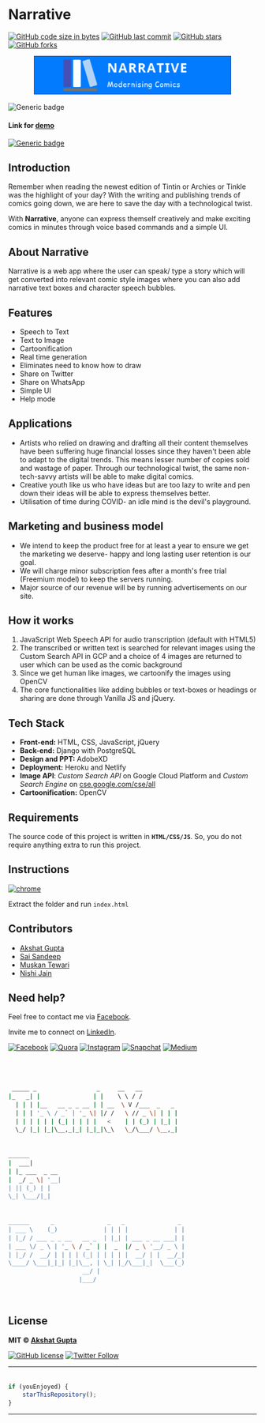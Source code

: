 # Narrative

[![GitHub code size in bytes](https://img.shields.io/github/languages/code-size/akshatvg/Narrative?logo=github&style=social)](https://github.com/akshatvg/) [![GitHub last commit](https://img.shields.io/github/last-commit/akshatvg/Narrative?style=social&logo=git)](https://github.com/akshatvg/) [![GitHub stars](https://img.shields.io/github/stars/akshatvg/Narrative?style=social)](https://github.com/akshatvg/Narrative/stargazers) [![GitHub forks](https://img.shields.io/github/forks/akshatvg/Narrative?style=social&logo=git)](https://github.com/akshatvg/Narrative/network)

<p align="center">
<a href="https://narrative.akshatvg.com">
<img src="assets/img/border-logo.png" width="400px" alt="Narrative Logo"/>
</a>
</p>

![Generic badge](https://img.shields.io/badge/Narrative-Modernising_Comics-orange) 

#### Link for [demo](https://narrative.akshatvg.com) 
[![Generic badge](https://img.shields.io/badge/view-demo-orange)](https://narrative.akshatvg.com)

## Introduction
Remember when reading the newest edition of Tintin or Archies or Tinkle was the highlight of your day? With the writing and publishing trends of comics going down, we are here to save the day with a technological twist.

With **Narrative**, anyone can express themself creatively and make exciting comics in minutes through voice based commands and a simple UI.

## About Narrative
Narrative is a web app where the user can speak/ type a story which will get converted into relevant comic style images where you can also add narrative text boxes and character speech bubbles.

## Features
- Speech to Text
- Text to Image
- Cartoonification
- Real time generation
- Eliminates need to know how to draw
- Share on Twitter
- Share on WhatsApp
- Simple UI
- Help mode


## Applications
- Artists who relied on drawing and drafting all their content themselves have been suffering huge financial losses since they haven't been able to adapt to the digital trends. This means lesser number of copies sold and wastage of paper. Through our technological twist, the same non-tech-savvy artists will be able to make digital comics.
- Creative youth like us who have ideas but are too lazy to write and pen down their ideas will be able to express themselves better.
- Utilisation of time during COVID- an idle mind is the devil's playground.


## Marketing and business model
- We intend to keep the product free for at least a year to ensure we get the marketing we deserve- happy and long lasting user retention is our goal.
- We will charge minor subscription fees after a month's free trial (Freemium model) to keep the servers running.
- Major source of our revenue will be by running advertisements on our site.

## How it works
1. JavaScript Web Speech API for audio transcription (default with HTML5)
2. The transcribed or written text is searched for relevant images using the Custom Search API in GCP and a choice of 4 images are returned to user which can be used as the comic background
3. Since we get human like images, we cartoonify the images using OpenCV
4. The core functionalities like adding bubbles or text-boxes or headings or sharing are done through Vanilla JS and jQuery.

## Tech Stack
- **Front-end:** HTML, CSS, JavaScript, jQuery
- **Back-end:** Django with PostgreSQL
- **Design and PPT:** AdobeXD
- **Deployment:** Heroku and Netlify
- **Image API**: *Custom Search API* on Google Cloud Platform and *Custom Search Engine* on [cse.google.com/cse/all](https://cse.google.com/cse/all)
- **Cartoonification:** OpenCV

## Requirements
The source code of this project is written in **`HTML/CSS/JS`**. So, you do not require anything extra to run this project.

## Instructions

[![chrome](https://img.shields.io/badge/Open-index.html-lightgrey.svg?logo=google-chrome&style=popout&logoColor=red)](https:/?narrative.akshatvg.com)

Extract the folder and run `index.html`

## Contributors
- [Akshat Gupta](https://github.com/akshatvg)
- [Sai Sandeep](https://github.com/raysandeep)
- [Muskan Tewari](https://github.com/muskantewari)
- [Nishi Jain](https://github.com/nishijjain)


## Need help?


Feel free to contact me via [Facebook](https://www.facebook.com/akshatvg).

Invite me to connect on [LinkedIn](https://www.linkedin.com/in/akshatvg/).

[![Facebook](https://img.shields.io/badge/Facebook-add-blue.svg?logo=facebook&logoColor=white)](https://www.facebook.com/akshatvg) [![Quora](https://img.shields.io/badge/Quora-ask-red.svg?logo=quora)](https://www.quora.com/profile/Akshat-Gupta-279) [![Instagram](https://img.shields.io/badge/Instagram-follow-purple.svg?logo=instagram&logoColor=white)](https://www.instagram.com/akshatvg/) [![Snapchat](https://img.shields.io/badge/Snapchat-add-yellow.svg?logo=snapchat&logoColor=white)](https://www.snapchat.com/add/akshatvg) [![Medium](https://img.shields.io/badge/Medium-follow-black.svg?logo=medium&logoColor=white)](https://medium.com/@akshatvg)


```bash



 _____ _                 _     __   __            
|_   _| |               | |    \ \ / /            
  | | | |__   __ _ _ __ | | __  \ V /___  _   _   
  | | | '_ \ / _` | '_ \| |/ /   \ // _ \| | | |  
  | | | | | | (_| | | | |   <    | | (_) | |_| |  
  \_/ |_| |_|\__,_|_| |_|_|\_\   \_/\___/ \__,_|  
                                                  
                                                  
______                                            
|  ___|                                           
| |_ ___  _ __                                    
|  _/ _ \| '__|                                   
| || (_) | |                                      
\_| \___/|_|                                      
                                                  
                                                  
______      _               _   _               _ 
| ___ \    (_)             | | | |             | |
| |_/ / ___ _ _ __   __ _  | |_| | ___ _ __ ___| |
| ___ \/ _ \ | '_ \ / _` | |  _  |/ _ \ '__/ _ \ |
| |_/ /  __/ | | | | (_| | | | | |  __/ | |  __/_|
\____/ \___|_|_| |_|\__, | \_| |_/\___|_|  \___(_)
                     __/ |                        
                    |___/                         

 


```

## License

**MIT &copy; [Akshat Gupta](https://github.com/akshatvg/Narrative/blob/master/LICENSE)**

[![GitHub license](https://img.shields.io/github/license/akshatvg/Narrative?style=social&logo=github)](https://github.com/akshatvg/Narrative/blob/master/LICENSE) [![Twitter Follow](https://img.shields.io/twitter/follow/akshatvg?style=social)](https://twitter.com/akshatvg)

---------

```javascript

if (youEnjoyed) {
    starThisRepository();
}

```

-----------

